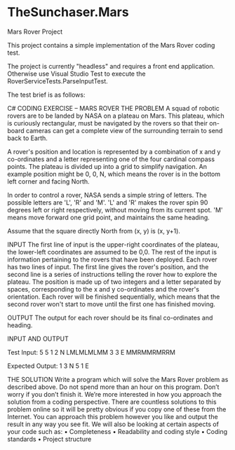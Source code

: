 
# TheSunchaser.Mars
Mars Rover Project

This project contains a simple implementation of the Mars Rover coding test.

The project is currently "headless" and requires a front end application.
Otherwise use Visual Studio Test to execute the RoverServiceTests.ParseInputTest.




The test brief is as follows:

C# CODING EXERCISE – MARS ROVER
THE PROBLEM
A squad of robotic rovers are to be landed by NASA on a plateau on Mars. This plateau, which is curiously rectangular, must be navigated by the rovers so that their on-board cameras can get a complete view of the surrounding terrain to send back to Earth.

A rover's position and location is represented by a combination of x and y co-ordinates and a letter representing one of the four cardinal compass points. The plateau is divided up into a grid to simplify navigation. An example position might be 0, 0, N, which means the rover is in the bottom left corner and facing North.

In order to control a rover, NASA sends a simple string of letters. The possible letters are 'L', 'R' and 'M'. 'L' and 'R' makes the rover spin 90 degrees left or right respectively, without moving from its current spot. 'M' means move forward one grid point, and maintains the same heading.

Assume that the square directly North from (x, y) is (x, y+1).

INPUT
The first line of input is the upper-right coordinates of the plateau, the lower-left coordinates are assumed to be 0,0.
The rest of the input is information pertaining to the rovers that have been deployed. Each rover has two lines of input. The first line gives the rover's position, and the second line is a series of instructions telling the rover how to explore the plateau.
The position is made up of two integers and a letter separated by spaces, corresponding to the x and y co-ordinates and the rover's orientation.
Each rover will be finished sequentially, which means that the second rover won't start to move until the first one has finished moving.

OUTPUT
The output for each rover should be its final co-ordinates and heading.

INPUT AND OUTPUT

Test Input:
5 5
1 2 N
LMLMLMLMM
3 3 E
MMRMMRMRRM

Expected Output:
1 3 N
5 1 E

THE SOLUTION
Write a program which will solve the Mars Rover problem as described above. Do not spend more than an hour on this program. Don’t worry if you don’t finish it. We’re more interested in how you approach the solution from a coding perspective.
There are countless solutions to this problem online so it will be pretty obvious if you copy one of these from the Internet.
You can approach this problem however you like and output the result in any way you see fit.
We will also be looking at certain aspects of your code such as:
•	Completeness
•	Readability and coding style
•	Coding standards
•	Project structure

